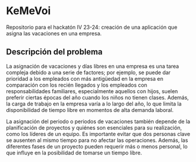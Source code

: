 # KeMeVoi

Repositorio para el hackatón IV 23-24: creación de una aplicación que asigna las
vacaciones en una empresa.

## Descripción del problema

La asignación de vacaciones y días libres en una empresa es una tarea compleja
debido a una serie de factores; por ejemplo, se puede dar prioridad a los
empleados con más antigüedad en la empresa en comparación con los recién
llegados y los empleados con responsabilidades familiares, especialmente
aquellos con hijos, suelen preferir ciertas épocas del año cuando los niños no
tienen clases. Además, la carga de trabajo en la empresa varía a lo largo del
año, lo que limita la disponibilidad de tiempo libre en momentos de alta demanda
laboral.

La asignación del periodo o periodos de vacaciones también depende de la
planificación de proyectos y quiénes son esenciales para su realización, como
los líderes de un equipo. Es importante evitar que dos personas clave se
ausenten al mismo tiempo para no afectar las operaciones. Además, las diferentes
fases de un proyecto pueden requerir más o menos personal, lo que influye en la
posibilidad de tomarse un tiempo libre.
